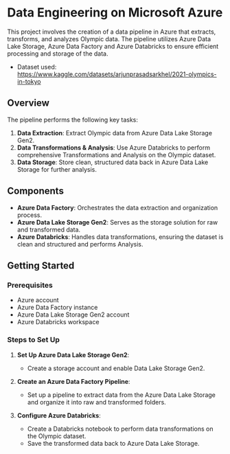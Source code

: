 # Data Engineering on Microsoft Azure

This project involves the creation of a data pipeline in Azure that extracts, transforms, and analyzes Olympic data. The pipeline utilizes Azure Data Lake Storage, Azure Data Factory and Azure Databricks to ensure efficient processing and storage of the data.

* Dataset used: https://www.kaggle.com/datasets/arjunprasadsarkhel/2021-olympics-in-tokyo

## Overview

The pipeline performs the following key tasks:

1. **Data Extraction**: Extract Olympic data from Azure Data Lake Storage Gen2.
2. **Data Transformations & Analysis**: Use Azure Databricks to perform comprehensive Transformations and Analysis on the Olympic dataset.
3. **Data Storage**: Store clean, structured data back in Azure Data Lake Storage for further analysis.
   
## Components

- **Azure Data Factory**: Orchestrates the data extraction and organization process.
- **Azure Data Lake Storage Gen2**: Serves as the storage solution for raw and transformed data.
- **Azure Databricks**: Handles data transformations, ensuring the dataset is clean and structured and performs Analysis.

## Getting Started

### Prerequisites

- Azure account
- Azure Data Factory instance
- Azure Data Lake Storage Gen2 account
- Azure Databricks workspace

### Steps to Set Up

1. **Set Up Azure Data Lake Storage Gen2**:
   - Create a storage account and enable Data Lake Storage Gen2.

2. **Create an Azure Data Factory Pipeline**:
   - Set up a pipeline to extract data from the Azure Data Lake Storage and organize it into raw and transformed folders.

3. **Configure Azure Databricks**:
   - Create a Databricks notebook to perform data transformations on the Olympic dataset.
   - Save the transformed data back to Azure Data Lake Storage.
